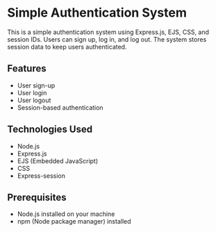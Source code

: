 # Simple Authentication System

This is a simple authentication system using Express.js, EJS, CSS, and session IDs. Users can sign up, log in, and log out. The system stores session data to keep users authenticated.

## Features

- User sign-up
- User login
- User logout
- Session-based authentication

## Technologies Used

- Node.js
- Express.js
- EJS (Embedded JavaScript)
- CSS
- Express-session

## Prerequisites

- Node.js installed on your machine
- npm (Node package manager) installed

